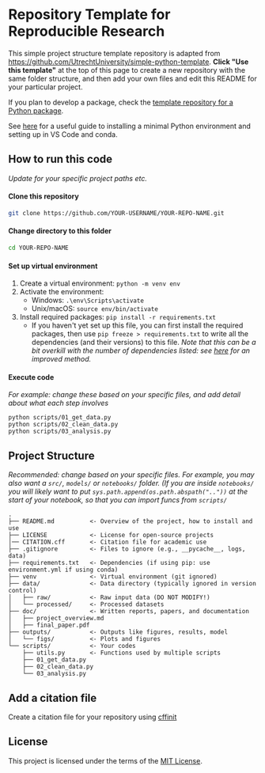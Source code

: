 # Repository Template for Reproducible Research

This simple project structure template repository is adapted from https://github.com/UtrechtUniversity/simple-python-template. **Click "Use this template"** at the top of this page to create a new repository with the same folder structure, and then add your own files and edit this README for your particular project.

If you plan to develop a package, check the [template repository for a Python package](https://github.com/UtrechtUniversity/re-python-package).

See [here](https://github.com/DenisMot/Python-minimal-install) for a useful guide to installing a minimal Python environment and setting up in VS Code and conda.

## How to run this code 

*Update for your specific project paths etc.*

#### Clone this repository 

```sh
git clone https://github.com/YOUR-USERNAME/YOUR-REPO-NAME.git
```

#### Change directory to this folder

```sh
cd YOUR-REPO-NAME
```

#### Set up virtual environment
1. Create a virtual environment: `python -m venv env`
2. Activate the environment:
    - Windows: `.\env\Scripts\activate`
    - Unix/macOS: `source env/bin/activate` 
3. Install required packages: `pip install -r requirements.txt`
    - If you haven't yet set up this file, you can first install the required packages, then use `pip freeze > requirements.txt` to write all the dependencies (and their versions) to this file. *Note that this can be a bit overkill with the number of dependencies listed: see [here](https://calmcode.io/course/pip-tools/compile) for an improved method.*

#### Execute code
*For example: change these based on your specific files, and add detail about what each step involves*
```
python scripts/01_get_data.py
python scripts/02_clean_data.py
python scripts/03_analysis.py
```

## Project Structure
*Recommended: change based on your specific files. For example, you may also want a `src/`, `models/` or `notebooks/` folder. (If you are inside `notebooks/` you will likely want to put `sys.path.append(os.path.abspath(".."))` at the start of your notebook, so that you can import funcs from `scripts/`*

```
.
├── README.md          <- Overview of the project, how to install and use 
├── LICENSE            <- License for open-source projects
│── CITATION.cff       <- Citation file for academic use
├── .gitignore         <- Files to ignore (e.g., __pycache__, logs, data)
├── requirements.txt   <- Dependencies (if using pip: use environment.yml if using conda)
├── venv               <- Virtual environment (git ignored)
├── data/              <- Data directory (typically ignored in version control)
│   ├── raw/           <- Raw input data (DO NOT MODIFY!)
│   └── processed/     <- Processed datasets
├── doc/               <- Written reports, papers, and documentation
│   ├── project_overview.md
│   ├── final_paper.pdf
├── outputs/           <- Outputs like figures, results, model
│   └── figs/          <- Plots and figures
└── scripts/           <- Your codes
    ├── utils.py       <- Functions used by multiple scripts
    ├── 01_get_data.py
    ├── 02_clean_data.py
    └── 03_analysis.py

```

## Add a citation file
Create a citation file for your repository using [cffinit](https://citation-file-format.github.io/cff-initializer-javascript/#/)

## License

This project is licensed under the terms of the [MIT License](/LICENSE).
